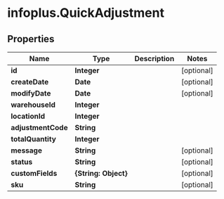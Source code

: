 # infoplus.QuickAdjustment

## Properties
Name | Type | Description | Notes
------------ | ------------- | ------------- | -------------
**id** | **Integer** |  | [optional] 
**createDate** | **Date** |  | [optional] 
**modifyDate** | **Date** |  | [optional] 
**warehouseId** | **Integer** |  | 
**locationId** | **Integer** |  | 
**adjustmentCode** | **String** |  | 
**totalQuantity** | **Integer** |  | 
**message** | **String** |  | [optional] 
**status** | **String** |  | [optional] 
**customFields** | **{String: Object}** |  | [optional] 
**sku** | **String** |  | [optional] 


